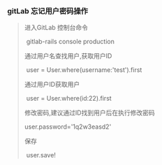 ### gitLab 忘记用户密码操作

> 进入GitLab 控制台命令		
>
> ​	gitlab-rails console production
>
> 通过用户名查找用户,获取用户ID	 	
>
> ​	user = User.where(username:'test').first
>
> 通过用户ID获取用户	 	
>
> ​	user = User.where(id:22).first
>
> 修改密码,建议通过ID找到用户后在执行修改密码		
>
>  	user.password='1q2w3easd2'
>
> 保存 			
>
> ​	user.save! 









